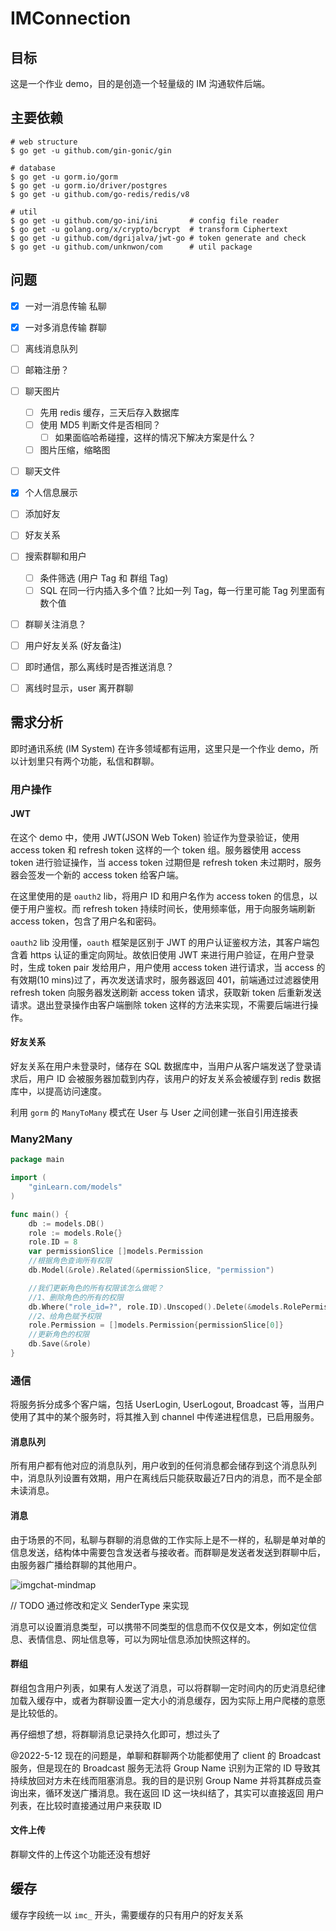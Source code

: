 # IMConnection

## 目标

这是一个作业 demo，目的是创造一个轻量级的 IM 沟通软件后端。

## 主要依赖

```shell
# web structure
$ go get -u github.com/gin-gonic/gin

# database
$ go get -u gorm.io/gorm
$ go get -u gorm.io/driver/postgres
$ go get -u github.com/go-redis/redis/v8

# util
$ go get -u github.com/go-ini/ini       # config file reader
$ go get -u golang.org/x/crypto/bcrypt  # transform Ciphertext
$ go get -u github.com/dgrijalva/jwt-go # token generate and check
$ go get -u github.com/unknwon/com      # util package
```

## 问题

- [x] 一对一消息传输 私聊
- [x] 一对多消息传输 群聊
- [ ] 离线消息队列
- [ ] 邮箱注册？
- [ ] 聊天图片
  - [ ] 先用 redis 缓存，三天后存入数据库
  - [ ] 使用 MD5 判断文件是否相同？
    - [ ] 如果面临哈希碰撞，这样的情况下解决方案是什么？
  - [ ] 图片压缩，缩略图
- [ ] 聊天文件
- [x] 个人信息展示
- [ ] 添加好友
- [ ] 好友关系
- [ ] 搜索群聊和用户
  - [ ] 条件筛选 (用户 Tag 和 群组 Tag)
  - [ ] SQL 在同一行内插入多个值？比如一列 Tag，每一行里可能 Tag 列里面有数个值
- [ ] 群聊关注消息？
- [ ] 用户好友关系 (好友备注)
- [ ] 即时通信，那么离线时是否推送消息？
- [ ] 离线时显示，user 离开群聊



## 需求分析

即时通讯系统 (IM System) 在许多领域都有运用，这里只是一个作业 demo，所以计划里只有两个功能，私信和群聊。

### 用户操作

#### JWT

在这个 demo 中，使用 JWT(JSON Web Token) 验证作为登录验证，使用 access token 和 refresh token 这样的一个 token 组。服务器使用 access token 进行验证操作，当 access token 过期但是 refresh token 未过期时，服务器会签发一个新的 access token 给客户端。

在这里使用的是 `oauth2` lib，将用户 ID 和用户名作为 access token 的信息，以便于用户鉴权。而 refresh token 持续时间长，使用频率低，用于向服务端刷新 access token，包含了用户名和密码。

`oauth2` lib 没用懂，`oauth` 框架是区别于 JWT 的用户认证鉴权方法，其客户端包含着 https 认证的重定向网址。故依旧使用 JWT 来进行用户验证，在用户登录时，生成 token pair 发给用户，用户使用 access token 进行请求，当 access 的有效期(10 mins)过了，再次发送请求时，服务器返回 401，前端通过过滤器使用 refresh token 向服务器发送刷新 access token 请求，获取新 token 后重新发送请求。退出登录操作由客户端删除 token 这样的方法来实现，不需要后端进行操作。

#### 好友关系

好友关系在用户未登录时，储存在 SQL 数据库中，当用户从客户端发送了登录请求后，用户 ID 会被服务器加载到内存，该用户的好友关系会被缓存到 redis 数据库中，以提高访问速度。

利用 `gorm` 的 `ManyToMany` 模式在 User 与 User 之间创建一张自引用连接表

### Many2Many

```go
package main

import (
	"ginLearn.com/models"
)

func main() {
	db := models.DB()
	role := models.Role{}
	role.ID = 8
	var permissionSlice []models.Permission
	//根据角色查询所有权限
	db.Model(&role).Related(&permissionSlice, "permission")

	//我们更新角色的所有权限该怎么做呢？
	//1、删除角色的所有的权限
	db.Where("role_id=?", role.ID).Unscoped().Delete(&models.RolePermission{})
	//2、给角色赋予权限
	role.Permission = []models.Permission{permissionSlice[0]}
	//更新角色的权限
	db.Save(&role)
}


```



### 通信

将服务拆分成多个客户端，包括 UserLogin, UserLogout, Broadcast 等，当用户使用了其中的某个服务时，将其推入到 channel 中传递进程信息，已启用服务。

#### 消息队列

所有用户都有他对应的消息队列，用户收到的任何消息都会储存到这个消息队列中，消息队列设置有效期，用户在离线后只能获取最近7日内的消息，而不是全部未读消息。

#### 消息

由于场景的不同，私聊与群聊的消息做的工作实际上是不一样的，私聊是单对单的信息发送，结构体中需要包含发送者与接收者。而群聊是发送者发送到群聊中后，由服务器广播给群聊的其他用户。

![imgchat-mindmap](https://raw.githubusercontent.com/Anxiu0101/LectureNote4Img/master/static/imgchat-mindmap.png)

// TODO 通过修改和定义 SenderType 来实现

消息可以设置消息类型，可以携带不同类型的信息而不仅仅是文本，例如定位信息、表情信息、网址信息等，可以为网址信息添加快照这样的。

#### 群组

群组包含用户列表，如果有人发送了消息，可以将群聊一定时间内的历史消息纪律加载入缓存中，或者为群聊设置一定大小的消息缓存，因为实际上用户爬楼的意愿是比较低的。

再仔细想了想，将群聊消息记录持久化即可，想过头了

@2022-5-12 现在的问题是，单聊和群聊两个功能都使用了 client 的 Broadcast 服务，但是现在的 Broadcast 服务无法将 Group Name 识别为正常的 ID 导致其持续放回对方未在线而阻塞消息。我的目的是识别 Group Name 并将其群成员查询出来，循环发送广播消息。我在返回 ID 这一块纠结了，其实可以直接返回 用户列表，在比较时直接通过用户来获取 ID

#### 文件上传

群聊文件的上传这个功能还没有想好

## 缓存

缓存字段统一以 `imc_` 开头，需要缓存的只有用户的好友关系
